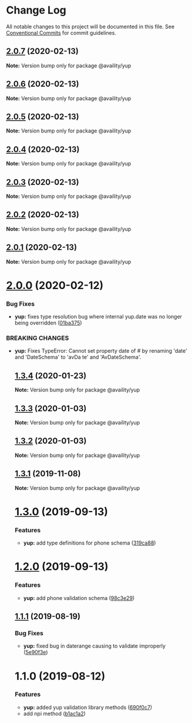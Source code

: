 # Change Log

All notable changes to this project will be documented in this file.
See [Conventional Commits](https://conventionalcommits.org) for commit guidelines.

## [2.0.7](https://github.com/Availity/sdk-js/compare/@availity/yup@2.0.6...@availity/yup@2.0.7) (2020-02-13)

**Note:** Version bump only for package @availity/yup





## [2.0.6](https://github.com/Availity/sdk-js/compare/@availity/yup@2.0.4...@availity/yup@2.0.6) (2020-02-13)

**Note:** Version bump only for package @availity/yup





## [2.0.5](https://github.com/Availity/sdk-js/compare/@availity/yup@2.0.3...@availity/yup@2.0.5) (2020-02-13)

**Note:** Version bump only for package @availity/yup





## [2.0.4](https://github.com/Availity/sdk-js/compare/@availity/yup@2.0.3...@availity/yup@2.0.4) (2020-02-13)

**Note:** Version bump only for package @availity/yup





## [2.0.3](https://github.com/Availity/sdk-js/compare/@availity/yup@2.0.0...@availity/yup@2.0.3) (2020-02-13)

**Note:** Version bump only for package @availity/yup





## [2.0.2](https://github.com/Availity/sdk-js/compare/@availity/yup@2.0.1...@availity/yup@2.0.2) (2020-02-13)

**Note:** Version bump only for package @availity/yup





## [2.0.1](https://github.com/Availity/sdk-js/compare/@availity/yup@2.0.0...@availity/yup@2.0.1) (2020-02-13)

**Note:** Version bump only for package @availity/yup





# [2.0.0](https://github.com/Availity/sdk-js/compare/@availity/yup@1.3.4...@availity/yup@2.0.0) (2020-02-12)


### Bug Fixes

* **yup:** fixes type resolution bug where internal yup.date was no longer being overridden ([01ba375](https://github.com/Availity/sdk-js/commit/01ba3752455b98ebd701d5cfddeb4ab79af3c1a3))


### BREAKING CHANGES

* **yup:** Fixes TypeError: Cannot set property date of #<Object> by renaming 'date' and 'DateSchema' to 'avDa
te' and 'AvDateSchema'.





## [1.3.4](https://github.com/Availity/sdk-js/compare/@availity/yup@1.3.3...@availity/yup@1.3.4) (2020-01-23)

**Note:** Version bump only for package @availity/yup





## [1.3.3](https://github.com/Availity/sdk-js/compare/@availity/yup@1.3.2...@availity/yup@1.3.3) (2020-01-03)

**Note:** Version bump only for package @availity/yup

## [1.3.2](https://github.com/Availity/sdk-js/compare/@availity/yup@1.3.1...@availity/yup@1.3.2) (2020-01-03)

**Note:** Version bump only for package @availity/yup

## [1.3.1](https://github.com/Availity/sdk-js/compare/@availity/yup@1.3.0...@availity/yup@1.3.1) (2019-11-08)

**Note:** Version bump only for package @availity/yup

# [1.3.0](https://github.com/Availity/sdk-js/compare/@availity/yup@1.2.0...@availity/yup@1.3.0) (2019-09-13)

### Features

-   **yup:** add type definitions for phone schema ([319ca88](https://github.com/Availity/sdk-js/commit/319ca88))

# [1.2.0](https://github.com/Availity/sdk-js/compare/@availity/yup@1.1.1...@availity/yup@1.2.0) (2019-09-13)

### Features

-   **yup:** add phone validation schema ([98c3e29](https://github.com/Availity/sdk-js/commit/98c3e29))

## [1.1.1](https://github.com/Availity/sdk-js/compare/@availity/yup@1.1.0...@availity/yup@1.1.1) (2019-08-19)

### Bug Fixes

-   **yup:** fixed bug in daterange causing to validate improperly ([5e90f3e](https://github.com/Availity/sdk-js/commit/5e90f3e))

# 1.1.0 (2019-08-12)

### Features

-   **yup:** added yup validation library methods ([690f0c7](https://github.com/Availity/sdk-js/commit/690f0c7))
-   add npi method ([b1ac1a2](https://github.com/Availity/sdk-js/commit/b1ac1a2))
